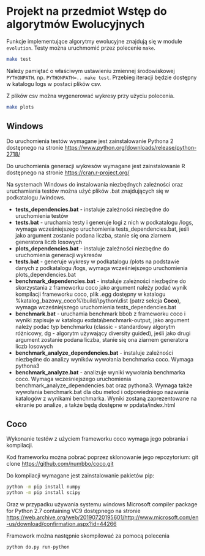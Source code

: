 # Projekt na przedmiot Wstęp do algorytmów Ewolucyjnych

Funkcje implementujące algorytmy ewolucyjne znajdują się w module `evolution`.
Testy można uruchmomić przez polecenie `make`. 

```bash
make test
```

Należy pamiętać o właściwym ustawieniu zmiennej środowiskowej `PYTHONPATH`.
np. `PYTHONPATH=.. make test`. Przebieg iteracji będzie dostępny w katalogu logs w postaci plików csv.

Z plików csv można wygenerować wykresy przy użyciu polecenia.

```bash
make plots
```




## Windows
Do uruchomienia testów wymagane jest zainstalowanie Pythona 2 dostępnego na
stronie https://www.python.org/downloads/release/python-2718/

Do uruchomienia generacji wykresów wymagane jest zainstalowanie R dostępnego
na stronie https://cran.r-project.org/

Na systemach Windows do instalowania niezbędnych zależności oraz uruchamiania testów
można użyć plików .bat znajdujących się w podkatalogu /windows.
* **tests_dependencies.bat** - instaluje zależności niezbędne do uruchomienia testów
* **tests.bat** - uruchamia testy i generuje logi z nich w podkatalogu /logs, 
  wymaga wcześniejszego uruchomienia tests_dependencies.bat, jeśli jako argument zostanie podana liczba,
  stanie się ona ziarnem generatora liczb losowych
* **plots_dependencies.bat** - instaluje zależności niezbędne do uruchomienia generacji wykresów
* **tests.bat** - generuje wykresy w podkatalogu /plots na podstawie danych z podkatalogu /logs,
  wymaga wcześniejszego uruchomienia plots_dependencies.bat
* **benchmark_dependencies.bat** - instaluje zależności niezbędne do skorzystania z frameworku coco
  jako argument należy podać wynik kompilacji frameworku coco, plik .egg dostępny w katalogu
  %katalog_bazowy_coco%\build/\python\dist (patrz sekcja **Coco**), wymaga wcześniejszego uruchomienia
  tests_dependencies.bat
* **benchmark.bat** - uruchamia benchmark bbob z frameworku coco i wyniki zapisuje w katalogu exdata\benchmark-output,
  jako argument należy podać typ benchmarku (classic - standardowy algorytm różnicowy, dg - algorytm używający
  diversity guided), jeśli jako drugi argument zostanie podana liczba, stanie się ona ziarnem generatora liczb losowych
* **benchmark_analyze_dependencies.bat** - instaluje zależności niezbędne do analizy wyników wywołania benchmarka 
  coco. Wymaga pythona3
* **benchmark_analyze.bat** - analizuje wyniki wywołania benchmarka coco. Wymaga wcześniejszego uruchomienia 
  benchmark_analyze_dependencies.bat oraz pythona3. Wymaga także wywołania benchmark.bat dla obu metod
  i odpowiedniego nazwania katalogów z wynikami benchmarka. Wyniki zostaną zaprezentowane na ekranie po analize, a także będą
  dostępne w ppdata/index.html

## Coco
Wykonanie testów z użyciem frameworku coco wymaga jego pobrania i kompilacji.

Kod frameworku można pobrać poprzez sklonowanie jego repozytorium:
git clone https://github.com/numbbo/coco.git

Do kompilacji wymagane jest zainstalowanie pakietów pip:
```bash
python -m pip install numpy
python -m pip install scipy
```
Oraz w przypadku używania systemu windows Microsoft compiler package for Python 2.7 containing VC9
dostępnego na stronie https://web.archive.org/web/20190720195601/http://www.microsoft.com/en-us/download/confirmation.aspx?id=44266

Framework można następnie skompilować za pomocą polecenia
```bash
python do.py run-python
```
